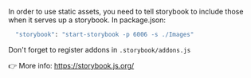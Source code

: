 
In order to use static assets, you need to tell storybook to include those when it serves up a storybook. In package.json: 

```sh
  "storybook": "start-storybook -p 6006 -s ./Images"
```

Don't forget to register addons in `.storybook/addons.js`


👉 More info: https://storybook.js.org/
